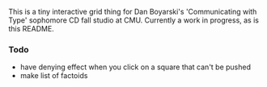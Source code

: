 This is a tiny interactive grid thing for Dan Boyarski's 'Communicating with Type' sophomore CD fall studio at CMU. Currently a work in progress, as is this README.

### Todo

* have denying effect when you click on a square that can't be pushed
* make list of factoids